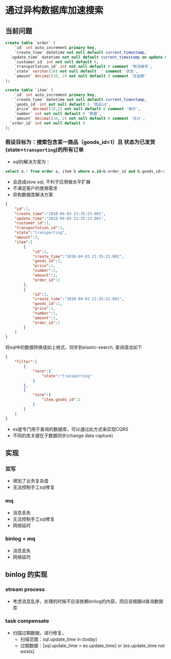 # 通过异构数据库加速搜索

## 当前问题
```sql
create table `order` (
	`id` int auto_increment primary key,
	`create_time` datetime not null default current_timestamp,
  `update_time` datetime not null default current_timestamp on update CURRENT_TIMESTAMP,
	`customer_id` int not null default 0,
	`transportation_id` int not null default 0 comment '物流编号',
	`state` varchar(20) not null default '' comment '状态',
	`amount` decimal(10, 2) not null default 0 comment '总金额'
);

create table `item` (
	`id` int auto_increment primary key,
	`create_time` datetime not null default current_timestamp,
	`goods_id` int not null default 0 '商品id',
	`price` decimal(10,2) not null default 0 comment '单价',
	`number` int not null default 0 '数量',
	`amount` decimal(10, 2) not null default 0 comment '总计',
  `order_id` int not null default 0
);
```
### 假设目标为：搜索包含某一商品（goods_id=1）且 状态为已发货(state=`transporting`)的所有订单
- sql的解决方案为：
```sql
select a.* from order a, item b where a.id=b.order_id and b.goods_id=1 and a.state='transporting' order by a.create_time limit 1,100
```
  - 会造成slow sql, 不利于应用做水平扩展
  - 不满足客户的使用需求
- 异构数据库解决方案
```json
{
    "id":1,
    "create_time":"2018-04-03 21:35:23.001",
    "update_time":"2018-04-03 21:35:23.001",
    "customer_id":1,
    "transportation_id":1,
    "state":"transporting",
    "amount":3,
    "item":[
        {
            "id":1,
            "create_time":"2018-04-03 21:35:23.001",
            "goods_id":1,
            "price":1,
            "number":1,
            "amount":1,
            "order_id":1
        },
        {
            "id":1,
            "create_time":"2018-04-03 21:35:23.001",
            "goods_id":1,
            "price":1,
            "number":1,
            "amount":1,
            "order_id":1
        }
    ]
}
```
将sql中的数据转换成如上格式，同步到elastic-search, 查询语法如下
```json
{
    "filter":[
        {
            "term":{
                "state":"transporting"
            }
        },
        {
            "term":{
                "item.goods_id":1
            }
        }
    ]
}
```
- es是专门用于查询的数据库，可以通过此方式来实现CQRS
- 不同的库关键在于数据同步(change data capture)



## 实现
### 双写
- 增加了业务复杂度
- 无法控制手工sql修复
### mq
- 消息丢失
- 无法控制手工sql修复
- 网络延时
### binlog + mq
- 消息丢失
- 网络延时

## binlog 的实现
### stream process
- 考虑消息乱序，处理的时候不应该依赖binlog的内容，而应该根据id查询数据库
### task compensate
- 扫描过期数据，进行修复。
  - 扫描范围：sql.update_time in (today)
  - 过期数据：[sql.update_time > es.update_time] or [es.update_time not exists]
